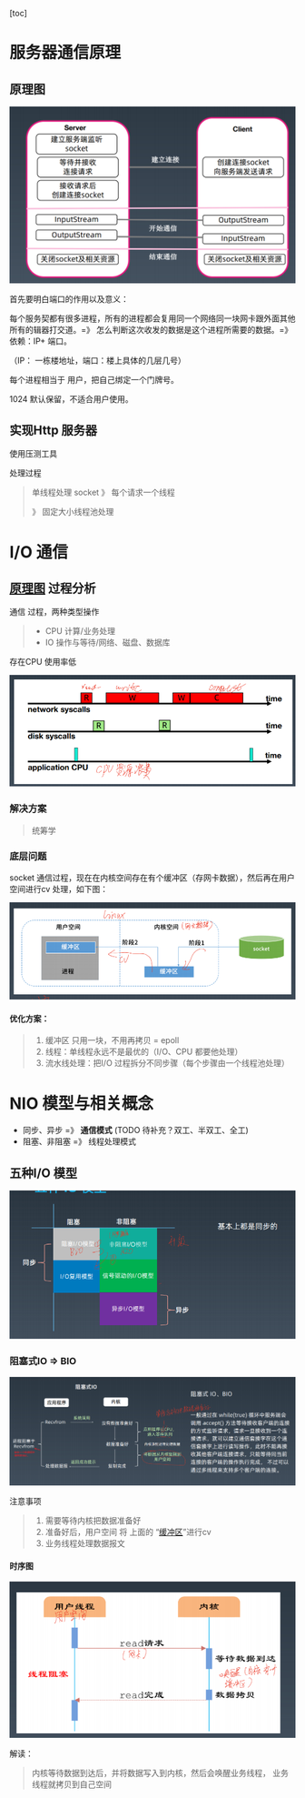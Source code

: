 

[toc]





# 服务器通信原理

## <a id = "原理图"> 原理图 </a >

![image-20220305220538442](socket编程.assets/image-20220305220538442.png)

首先要明白端口的作用以及意义：

每个服务契都有很多进程，所有的进程都会复用同一个网络同一块网卡跟外面其他所有的辑器打交道。=》 怎么判断这次收发的数据是这个进程所需要的数据。=》 依赖：IP+ 端口。

（IP： 一栋楼地址，端口：楼上具体的几层几号）

每个进程相当于 用户，把自己绑定一个门牌号。

1024 默认保留，不适合用户使用。



## 实现Http 服务器 

使用压测工具



处理过程

> 单线程处理 socket 》 每个请求一个线程
>
> 》 固定大小线程池处理





# I/O 通信 

## <a href="原理图"> 原理图</a> 过程分析

通信 过程，两种类型操作

> - CPU 计算/业务处理
> - IO 操作与等待/网络、磁盘、数据库



存在CPU 使用率低

![image-20220315160401296](socket编程.assets/image-20220315160401296.png)



### 解决方案

> 统筹学





### 底层问题

socket 通信过程，现在在内核空间存在有个<a id="缓冲区">缓冲区</a>（存网卡数据），然后再在用户空间进行cv 处理，如下图：

![image-20220315161825385](socket编程.assets/image-20220315161825385.png)



#### 优化方案：

> 1.  缓冲区 只用一块，不用再拷贝 = epoll
> 2. 线程：单线程永远不是最优的（I/O、CPU 都要他处理）
> 3. 流水线处理：把I/O 过程拆分不同步骤（每个步骤由一个线程池处理）





# NIO 模型与相关概念

- 同步、异步 =》 **通信模式** (TODO 待补充？双工、半双工、全工)
- 阻塞、非阻塞 =》 线程处理模式



## 五种I/O 模型

![image-20220315165952054](socket编程.assets/image-20220315165952054.png)



### 阻塞式IO => BIO

![image-20220315170140481](socket编程.assets/image-20220315170140481.png)

注意事项

> 1. 需要等待内核把数据准备好
> 2. 准备好后，用户空间 将 上面的 “<a href="缓冲区">缓冲区</a>”进行cv
> 3. 业务线程处理数据报文



#### 时序图

![image-20220315170507347](socket编程.assets/image-20220315170507347.png)

解读：

> 内核等待数据到达后，并将数据写入到内核，然后会唤醒业务线程， 业务线程就拷贝到自己空间